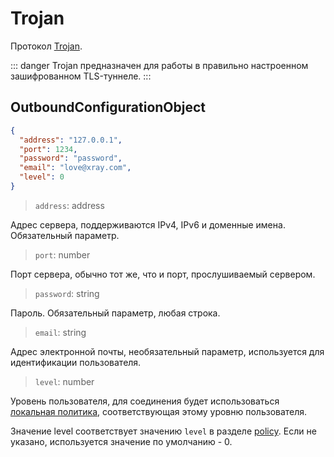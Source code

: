 # Trojan

Протокол [Trojan](https://trojan-gfw.github.io/trojan/protocol).

::: danger
Trojan предназначен для работы в правильно настроенном зашифрованном TLS-туннеле.
:::

## OutboundConfigurationObject



```json
{
  "address": "127.0.0.1",
  "port": 1234,
  "password": "password",
  "email": "love@xray.com",
  "level": 0
}
```

> `address`: address

Адрес сервера, поддерживаются IPv4, IPv6 и доменные имена. Обязательный параметр.

> `port`: number

Порт сервера, обычно тот же, что и порт, прослушиваемый сервером.

> `password`: string

Пароль. Обязательный параметр, любая строка.

> `email`: string

Адрес электронной почты, необязательный параметр, используется для идентификации пользователя.

> `level`: number

Уровень пользователя, для соединения будет использоваться [локальная политика](../policy.md#levelpolicyobject), соответствующая этому уровню пользователя.

Значение level соответствует значению `level` в разделе [policy](../policy.md#policyobject). Если не указано, используется значение по умолчанию - 0.
